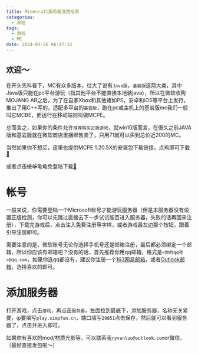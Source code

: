 ```yaml
---
title: Minecraft服务器漫游指南
categories:
  - 其他
tags:
  - 游戏
  - MC
date: 2024-01-26 06:47:12
---
```


## 欢迎～

在开头先科普下，MC有众多版本，往大了说有`Java版`，`基岩版`这两大类，其中Java版只能在pc平台游玩（指其他平台不能直接本地装java），所以在微软收购MOJANG AB之后，为了在自家Xbox和其他诸如PS，安卓和iOS等平台上发行，推出了用C++写的，适配多平台的`基岩版`，跑在pc或主机上的基岩版mc我们一般叫它MCBE，而运行在移动端则叫做MCPE。

总而言之，如果你的条件允许`推荐购买正版游戏`，就win10版而言，在很久之前JAVA版和基岩版就在微软商店里捆绑售卖了，只用71就可以买到总价近200的MC。

当然如果你不想买，这里也提供MCPE 1.20.5X的安装包下载链接，点鸡即可下载[&#x1F424;](https://bbk.endyun.ltd/s/1-20-51-01v8)

或者点击~~绫华~~龟龟免登陆下载[&#x1F422;](https://klpbbs.118pan.com/b1146767)

# 帐号

一般来说，你需要登陆一个Microsoft帐号才能游玩服务器（但是本服务器没有设置正版检测，你可以先跳过直接去下一步试试能否进入服务器，失败的话再回来注册），下载完游戏后，点击注入免费注册等字样，或者游戏最左边那个按钮，跟着引导注册即可。

需要注意的是，微软账号无论你选择手机号还是邮箱注册，最后都必须绑定一个邮箱，所以你应该有邮箱吧？没有的话，首先推荐你用qq邮箱，格式是`<你的qq号>@qq.com`，如果你连qq都没有，建议你注册一个[163网易邮箱](https://163.com)，或者[Outlook邮箱](https://outlook.live.com/mail/0/)，选择喜欢的即可。

# 添加服务器

打开游戏，点击`游戏`，再点击`服务器`，左面拉到最底下，添加服务器，名称无关紧要，ip要填写`play.simpfun.cn`，端口填写`29851`点击保存，然后就可以看到服务器了，点击并进入即可。

如果你有喜欢的mod/材质光影等，可以联系我`ryvanluo@outlook.com`or微信。（最好直接发包啦～）